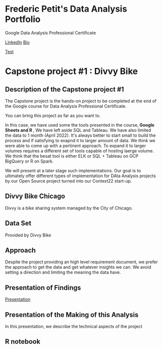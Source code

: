 # Frederic Petit's Data Analysis Portfolio
Google Data Analysis Professional Certificate


[LinkedIn](https://github.com/Fredo68usa/portfolio/blob/main/LI-Logo.png)
[ Bio](https://www.linkedin.com/in/fredericpetitusa/)

[Test](https://github.com/Fredo68usa/portfolio/blob/main/index.md)

# Capstone project #1 : Divvy Bike

## Description of the Capstone project #1 
The Capstone project is the hands-on project to be completed at the end of the Google course for Data Analysis Professional Certificate.

You can bring this project as far as you want to.

In this case, we have used some the tools presented in the course,<b> Google Sheets and R </b>, We have left aside SQL and Tableau. We have also limited the data to 1 month (April 2022). It's always better to start small to build the process and if satisfying to exapnd it to larger amount of data. We think we were able to come up with a pertinent approach. To expand it to larger volumes requires a different set of tools capable of hosting laerge volume. We think that the besat tool is either ELK or SQL + Tableau on GCP BigQuery or R on Spark.

We will present at a later stage such implementations. Our goal is to ultimately offer different types of implementation for DAta Analysis projects by our Open Source project turned into our Context22 start-up.

## Divvy Bike Chicago
Divvy is a bike sharing system managed by the City of Chicago.

## Data Set 
Provided by Divvy Bike

## Approach
Despite the project providing an high level requirement document, we prefer the approach to get the data and get whatever insights we can. We avoid setting a direction and limiting the meaning the data have.

## Presentation of Findings
[Presentation](https://github.com/Fredo68usa/portfolio/blob/511f4cc1f2289cec6ab30819e2f8c8321208ed63/DIVVY%20Chicago.pdf)

## Presentation of the Making of this Analysis
In this presentation, we describe the technical aspects of the project

## R notebook



